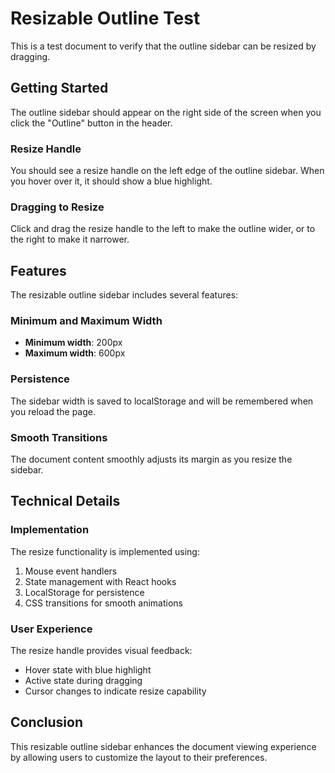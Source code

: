 # Resizable Outline Test

This is a test document to verify that the outline sidebar can be resized by dragging.

## Getting Started

The outline sidebar should appear on the right side of the screen when you click the "Outline" button in the header.

### Resize Handle

You should see a resize handle on the left edge of the outline sidebar. When you hover over it, it should show a blue highlight.

### Dragging to Resize

Click and drag the resize handle to the left to make the outline wider, or to the right to make it narrower.

## Features

The resizable outline sidebar includes several features:

### Minimum and Maximum Width

- **Minimum width**: 200px
- **Maximum width**: 600px

### Persistence

The sidebar width is saved to localStorage and will be remembered when you reload the page.

### Smooth Transitions

The document content smoothly adjusts its margin as you resize the sidebar.

## Technical Details

### Implementation

The resize functionality is implemented using:

1. Mouse event handlers
2. State management with React hooks
3. LocalStorage for persistence
4. CSS transitions for smooth animations

### User Experience

The resize handle provides visual feedback:

- Hover state with blue highlight
- Active state during dragging
- Cursor changes to indicate resize capability

## Conclusion

This resizable outline sidebar enhances the document viewing experience by allowing users to customize the layout to their preferences. 